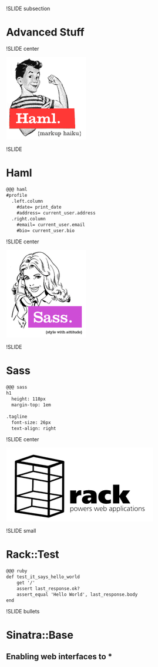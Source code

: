 !SLIDE subsection

# Advanced Stuff

!SLIDE center

![Haml](haml.gif)

!SLIDE

# Haml

	@@@ haml
	#profile
	  .left.column
	    #date= print_date
	    #address= current_user.address
	  .right.column
	    #email= current_user.email
	    #bio= current_user.bio
	
!SLIDE center

![Sass](sass.gif)
	
!SLIDE

# Sass

	@@@ sass
	h1
	  height: 118px
	  margin-top: 1em

	.tagline
	  font-size: 26px
	  text-align: right

!SLIDE center

![Rack logo](rack_logo.png)

!SLIDE small

# Rack::Test

	@@@ ruby
	def test_it_says_hello_world
		get '/'
		assert last_response.ok?
		assert_equal 'Hello World', last_response.body
	end

!SLIDE bullets

# Sinatra::Base

## Enabling web interfaces to *